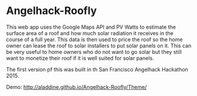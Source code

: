 # Angelhack-Roofly


This web app uses the Google Maps API and PV Watts to estimate the surface area of a roof and how much solar radiation it receives in the course of a full year. This data is then used to price the roof so the home owner can lease the roof to solar installers to put solar panels on it. This can be very useful to home owners who do not want to go solar but they still want to monetize their roof if it is well suited for solar panels.

The first version pf this was built in th San Francisco Angelhack Hackathon 2015.

Demo: http://aladdine.github.io/Angelhack-Roofly/Theme/
